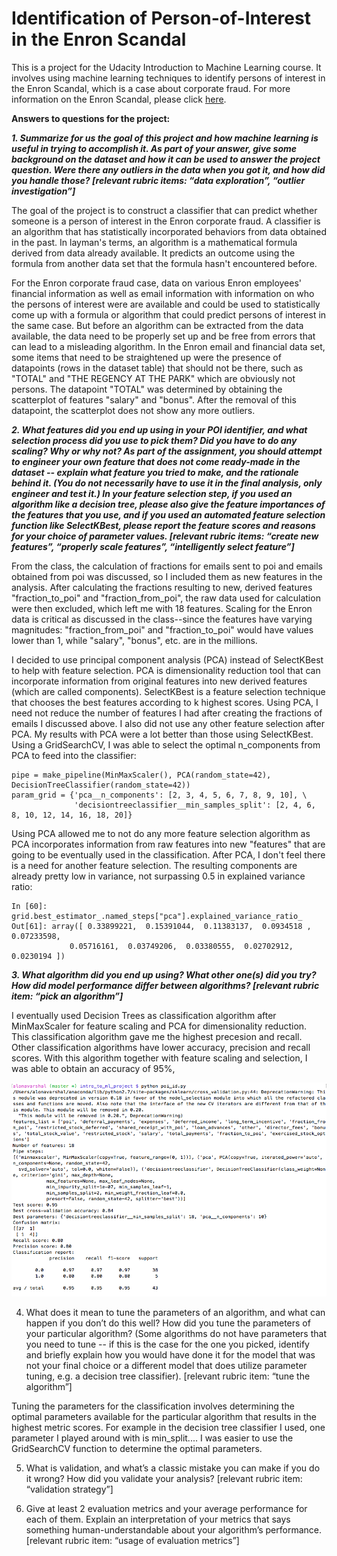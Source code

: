 # Identification of Person-of-Interest in the Enron Scandal

This is a project for the Udacity Introduction to Machine Learning course. It involves using machine learning techniques to identify persons of interest in the Enron Scandal, which is a case about corporate fraud. For more information on the Enron Scandal, please click [here](https://en.wikipedia.org/wiki/Enron_scandal).

**Answers to questions for the project:**

***1. Summarize for us the goal of this project and how machine learning is useful in trying to accomplish it. As part of your answer, give some background on the dataset and how it can be used to answer the project question. Were there any outliers in the data when you got it, and how did you handle those?  [relevant rubric items: “data exploration”, “outlier investigation”]***

The goal of the project is to construct a classifier that can predict whether someone is a person of interest in the Enron corporate fraud. A classifier is an algorithm that has statistically incorporated behaviors from data obtained in the past. In layman's terms, an algorithm is a mathematical formula derived from data already available. It predicts an outcome using the formula from another data set that the formula hasn't encountered before.

For the Enron corporate fraud case, data on various Enron employees' financial information as well as email information with information on who the persons of interest were are available and could be used to statistically come up with a formula or algorithm that could predict persons of interest in the same case. But before an algorithm can be extracted from the data available, the data need to be properly set up and be free from errors that can lead to a misleading algorithm. In the Enron email and financial data set, some items that need to be straightened up were the presence of datapoints (rows in the dataset table) that should not be there, such as "TOTAL" and "THE REGENCY AT THE PARK" which are obviously not persons. The datapoint "TOTAL" was determined by obtaining the scatterplot of features "salary" and "bonus". After the removal of this datapoint, the scatterplot does not show any more outliers.

***2. What features did you end up using in your POI identifier, and what selection process did you use to pick them? Did you have to do any scaling? Why or why not? As part of the assignment, you should attempt to engineer your own feature that does not come ready-made in the dataset -- explain what feature you tried to make, and the rationale behind it. (You do not necessarily have to use it in the final analysis, only engineer and test it.) In your feature selection step, if you used an algorithm like a decision tree, please also give the feature importances of the features that you use, and if you used an automated feature selection function like SelectKBest, please report the feature scores and reasons for your choice of parameter values.  [relevant rubric items: “create new features”, “properly scale features”, “intelligently select feature”]***

From the class, the calculation of fractions for emails sent to poi and emails obtained from poi was discussed, so I included them as new features in the analysis. After calculating the fractions resulting to new, derived features "fraction_to_poi" and "fraction_from_poi", the raw data used for calculation were then excluded, which left me with 18 features. Scaling for the Enron data is critical as discussed in the class--since the features have varying magnitudes: "fraction_from_poi" and "fraction_to_poi" would have values lower than 1, while "salary", "bonus", etc. are in the millions.

I decided to use principal component analysis (PCA) instead of SelectKBest to help with feature selection. PCA is dimensionality reduction tool that can incorporate information from original features into new derived features (which are called components). SelectKBest is a feature selection technique that chooses the best features according to k highest scores. Using PCA, I need not reduce the number of features I had after creating the fractions of emails I discussed above. I also did not use any other feature selection after PCA. My results with PCA were a lot better than those using SelectKBest. Using a GridSearchCV, I was able to select the optimal n_components from PCA to feed into the classifier:
```
pipe = make_pipeline(MinMaxScaler(), PCA(random_state=42), DecisionTreeClassifier(random_state=42))
param_grid = {'pca__n_components': [2, 3, 4, 5, 6, 7, 8, 9, 10], \
              'decisiontreeclassifier__min_samples_split': [2, 4, 6, 8, 10, 12, 14, 16, 18, 20]}
```
Using PCA allowed me to not do any more feature selection algorithm as PCA incorporates information from raw features into new "features" that are going to be eventually used in the classification. After PCA, I don't feel there is a need for another feature selection. The resulting components are already pretty low in variance, not surpassing 0.5 in explained variance ratio:

```
In [60]: grid.best_estimator_.named_steps["pca"].explained_variance_ratio_
Out[61]: array([ 0.33899221,  0.15391044,  0.11383137,  0.0934518 ,  0.07233598,
         	 0.05716161,  0.03749206,  0.03380555,  0.02702912,  0.0230194 ])
```

***3. What algorithm did you end up using? What other one(s) did you try? How did model performance differ between algorithms?  [relevant rubric item: “pick an algorithm”]***

I eventually used Decision Trees as classification algorithm after MinMaxScaler for feature scaling and PCA for dimensionality reduction. This classification algorithm gave me the highest precesion and recall. Other classification algorithms have lower accuracy, precision and recall scores. With this algorithm together with feature scaling and selection, I was able to obtain an accuracy of 95%, 

![poi_id_results](poi_id_results.png)


4. What does it mean to tune the parameters of an algorithm, and what can happen if you don’t do this well?  How did you tune the parameters of your particular algorithm? (Some algorithms do not have parameters that you need to tune -- if this is the case for the one you picked, identify and briefly explain how you would have done it for the model that was not your final choice or a different model that does utilize parameter tuning, e.g. a decision tree classifier).  [relevant rubric item: “tune the algorithm”]

Tuning the parameters for the classification involves determining the optimal parameters available for the particular algorithm that results in the highest metric scores. For example in the decision tree classifier I used, one parameter I played around with is min_split.... I was easier to use the GridSearchCV function to determine the optimal parameters. 

5. What is validation, and what’s a classic mistake you can make if you do it wrong? How did you validate your analysis?  [relevant rubric item: “validation strategy”]



6. Give at least 2 evaluation metrics and your average performance for each of them.  Explain an interpretation of your metrics that says something human-understandable about your algorithm’s performance. [relevant rubric item: “usage of evaluation metrics”]



